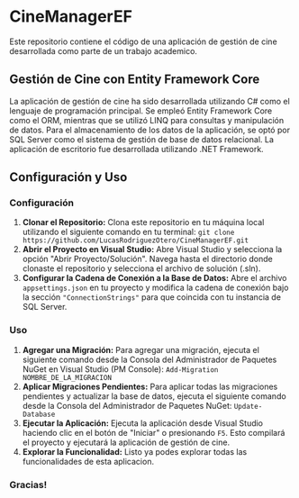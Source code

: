 # CineManagerEF
Este repositorio contiene el código de una aplicación de gestión de cine desarrollada como parte de un trabajo academico.
## Gestión de Cine con Entity Framework Core 
La aplicación de gestión de cine ha sido desarrollada utilizando C# como el lenguaje de programación principal. Se empleó Entity Framework Core como el ORM, mientras que se utilizó LINQ para consultas y manipulación de datos. Para el almacenamiento de los datos de la aplicación, se optó por SQL Server como el sistema de gestión de base de datos relacional. La aplicación de escritorio fue desarrollada utilizando .NET Framework.
## Configuración y Uso

### Configuración

1. **Clonar el Repositorio:** 
Clona este repositorio en tu máquina local utilizando el siguiente comando en tu terminal: `git clone https://github.com/LucasRodriguezOtero/CineManagerEF.git`
2. **Abrir el Proyecto en Visual Studio:**
Abre Visual Studio y selecciona la opción "Abrir Proyecto/Solución". Navega hasta el directorio donde clonaste el repositorio y selecciona el archivo de solución (.sln).
3. **Configurar la Cadena de Conexión a la Base de Datos:**
Abre el archivo `appsettings.json` en tu proyecto y modifica la cadena de conexión bajo la sección `"ConnectionStrings"` para que coincida con tu instancia de SQL Server.

### Uso

1. **Agregar una Migración:**
Para agregar una migración, ejecuta el siguiente comando desde la Consola del Administrador de Paquetes NuGet en Visual Studio (PM Console): `Add-Migration NOMBRE_DE_LA_MIGRACION`
2. **Aplicar Migraciones Pendientes:**
Para aplicar todas las migraciones pendientes y actualizar la base de datos, ejecuta el siguiente comando desde la Consola del Administrador de Paquetes NuGet: `Update-Database`
3. **Ejecutar la Aplicación:**
Ejecuta la aplicación desde Visual Studio haciendo clic en el botón de "Iniciar" o presionando `F5`. Esto compilará el proyecto y ejecutará la aplicación de gestión de cine.
4. **Explorar la Funcionalidad:**
Listo ya podes explorar todas las funcionalidades de esta aplicacion.

### Gracias!
